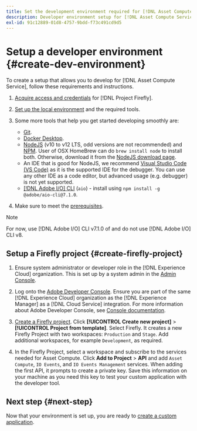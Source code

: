 ```yaml
---
title: Set the development environment required for [!DNL Asset Compute Service]
description: Developer environment setup for [!DNL Asset Compute Service] to start creating and testing custom code.
exl-id: 91c12889-01d8-4757-9bdd-f73c491cd9d5
---
```

# Setup a developer environment {#create-dev-environment}

To create a setup that allows you to develop for [!DNL Asset Compute Service], follow these requirements and instructions.

1. [Acquire access and credentials](https://www.adobe.io/project-firefly/docs/getting_started/#acquire-access-and-credentials) for [!DNL Project Firefly].

1. [Set up the local environment](https://www.adobe.io/project-firefly/docs/getting_started/#local-environment-set-up) and the required tools.

1. Some more tools that help you get started developing smoothly are:

   * [Git](https://git-scm.com/).
   * [Docker Desktop](https://www.docker.com/get-started).
   * [NodeJS](https://nodejs.org) (v10 to v12 LTS, odd versions are not recommended) and [NPM](https://www.npmjs.com). User of OSX HomeBrew can do `brew install node` to install both. Otherwise, download it from the [NodeJS download page](https://nodejs.org/en/).
   * An IDE that is good for NodeJS, we recommend [Visual Studio Code (VS Code)](https://code.visualstudio.com) as it is the supported IDE for the debugger. You can use any other IDE as a code editor, but advanced usage (e.g. debugger) is not yet supported.
   * [[!DNL Adobe I/O] CLI](https://github.com/adobe/aio-cli) (`aio`) - install using `npm install -g @adobe/aio-cli@7.1.0`.

1. Make sure to meet the [prerequisites](/help/understand-extensibility.md#prerequisites-and-provisioning).

>[!NOTE]
>
>For now, use [!DNL Adobe I/O] CLI v7.1.0 of and do not use [!DNL Adobe I/O] CLI v8.

## Setup a Firefly project {#create-firefly-project}

1. Ensure system administrator or developer role in the [!DNL Experience Cloud] organization. This is set up by a system admin in the [Admin Console](https://adminconsole.adobe.com/overview).

1. Log onto the [Adobe Developer Console](https://console.adobe.io/). Ensure you are part of the same [!DNL Experience Cloud] organization as the [!DNL Experience Manager] as a [!DNL Cloud Service] integration. For more information about Adobe Developer Console, see [Console documentation](https://www.adobe.io/apis/experienceplatform/console/docs.html).

1. [Create a Firefly project](https://www.adobe.io/apis/experienceplatform/project-firefly/docs.html#!AdobeDocs/project-firefly/master/getting_started/first_app.md). Click **[!UICONTROL Create new project]** > **[!UICONTROL Project from template]**. Select Firefly. It creates a new Firefly Project with two workspaces: `Production` and `Stage`. Add additional workspaces, for example `Development`, as required.

1. In the Firefly Project, select a workspace and subscribe to the services needed for Asset Compute. Click **Add to Project** > **API** and add `Asset Compute`, `IO Events`, and `IO Events Management` services. When adding the first API, it prompts to create a private key. Save this information on your machine as you need this key to test your custom application with the developer tool.

## Next step {#next-step}

Now that your environment is set up, you are ready to [create a custom application](develop-custom-application.md).

<!-- More ideas:
 
* Any steps in the beginning that lead to gotchas later should be called out for caution? For example,
  * don't change some defaults initially
  * know risks when deviating from standard path
  * naming conventions to follow
  * Retrieve and format credentials (YAML file details)

TBD: When aio-cli v8 bugs are resolved, update the AIO CLI install command to remove v7.x reference and instruct users to use the latest version. See CQDOC-18346.

-->
